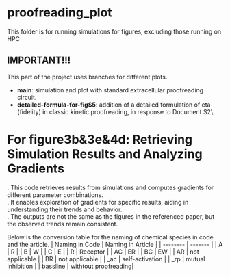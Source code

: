 # proofreading_plot
This folder is for running simulations for figures, excluding those running on HPC

## IMPORTANT!!!
This part of the project uses branches for different plots.
- **main**: simulation and plot with standard extracellular proofreading circuit.
- **detailed-formula-for-figS5**: addition of a detailed formulation of eta (fidelity) in classic kinetic proofreading, in response to Document S2\

# For figure3b&3e&4d: Retrieving Simulation Results and Analyzing Gradients
. This code retrieves results from simulations and computes gradients for different parameter combinations.  
. It enables exploration of gradients for specific results, aiding in understanding their trends and behavior.  
. The outputs are not the same as the figures in the referenced paper, but the observed trends remain consistent.

Below is the conversion table for the naming of chemical species in code and the article.
| Naming in Code    | Naming in Article |
| --------          | -------           |
| A                 | R                 |
| B                 | W                 |
| C                 | E                 |
| R                 | Receptor          |
| AC                | ER                |
| BC                | EW                |
| AR                | not applicable    |
| BR                | not applicable    |
| _ac               | self-activation   |
| _rp               | mutual inhibition |
| bassline          | withtout proofreading|
